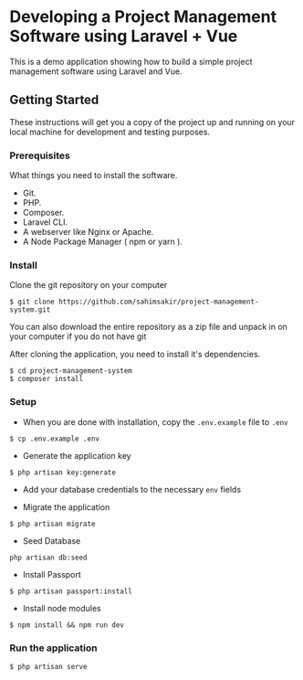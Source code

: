 # Developing a Project Management Software using Laravel + Vue
This is a demo application showing how to build a simple project management software using Laravel and Vue. 

## Getting Started
These instructions will get you a copy of the project up and running on your local machine for development and testing purposes.

### Prerequisites
What things you need to install the software.

* Git.
* PHP.
* Composer.
* Laravel CLI.
* A webserver like Nginx or Apache.
* A Node Package Manager ( npm or yarn ).

### Install
Clone the git repository on your computer
```
$ git clone https://github.com/sahimsakir/project-management-system.git
```

You can also download the entire repository as a zip file and unpack in on your computer if you do not have git

After cloning the application, you need to install it's dependencies. 
```
$ cd project-management-system
$ composer install
```

### Setup
- When you are done with installation, copy the `.env.example` file to `.env`
```
$ cp .env.example .env
```

- Generate the application key
```
$ php artisan key:generate
```

- Add your database credentials to the necessary `env` fields

- Migrate the application
```
$ php artisan migrate
```

- Seed Database
```
php artisan db:seed
```

- Install Passport
```
$ php artisan passport:install
```

- Install node modules
```
$ npm install && npm run dev
```

### Run the application
```
$ php artisan serve
```